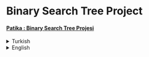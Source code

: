 # Binary Search Tree Project
#### [Patika : Binary Search Tree Projesi](https://app.patika.dev/moduller/veri-yapilari-ve-algoritmalar/binary-search-tree-proje)
<details><summary>Turkish</summary>
  <p>
 
  # Ödev
  ## Veri Yapıları ve Algoritmalar - Projeler - Binary Search Tree Projesi
  ## [7, 5, 1, 8, 3, 6, 0, 9, 4, 2] 

  ### 1 - Yukarı verilen dizinin Binary-Search-Tree aşamalarını yazınız. 

                    7
                  /   \
                 5     8  
                / \      \
              1    6      9   
             / \
            0   3   
                / \
               2   4   

<img  src="https://github.com/aykutcihansevim/PatikaDev/blob/main/images/BinaryTree.png?raw=true">

### 2 - Big-O gösterimini yazınız.

- Big-O Notation : `O(nlogn)`
- Time Complexity : `nlogn` 

</details>

<details><summary>English</summary>
  <p>

  </p>

<p align="center">
  <img width="600" height="300" src="https://github.com/aykutcihansevim/PatikaDev/blob/main/images/workinprogress.png?raw=true">
  <img width="600" height="300" src="https://github.com/aykutcihansevim/PatikaDev/blob/main/images/underconscontentwillbe.png?raw=true">
</p>

</details>


                
